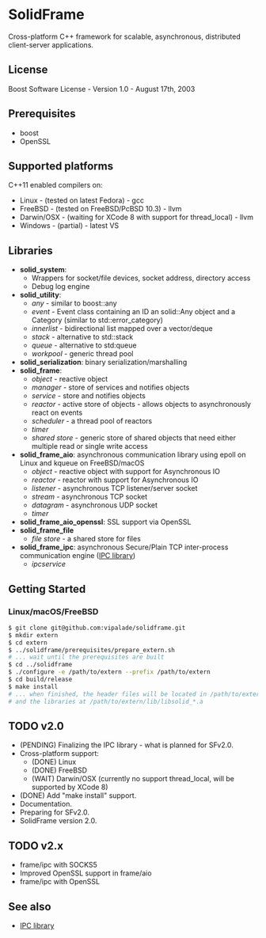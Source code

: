 # SolidFrame

Cross-platform C++ framework for scalable, asynchronous, distributed client-server applications.

## License

Boost Software License - Version 1.0 - August 17th, 2003

## Prerequisites

* boost
* OpenSSL

## Supported platforms

C++11 enabled compilers on:

* Linux - (tested on latest Fedora) - gcc
* FreeBSD - (tested on FreeBSD/PcBSD 10.3) - llvm
* Darwin/OSX - (waiting for XCode 8 with support for thread_local) - llvm
* Windows - (partial) - latest VS

## Libraries

* __solid_system__:
	* Wrappers for socket/file devices, socket address, directory access
	* Debug log engine
* __solid_utility__:
	* _any_ - similar to boost::any
	* _event_ - Event class containing an ID an solid::Any object and a Category (similar to std::error_category)
	* _innerlist_ - bidirectional list mapped over a vector/deque
	* _stack_ - alternative to std::stack
	* _queue_ - alternative to std:queue
	* _workpool_ - generic thread pool
* __solid_serialization__: binary serialization/marshalling
* __solid_frame__:
	* _object_ - reactive object
	* _manager_ - store of services and notifies objects
	* _service_ - store and notifies objects
	* _reactor_ - active store of objects - allows objects to asynchronously react on events
	* _scheduler_ - a thread pool of reactors
	* _timer_
	* _shared store_ - generic store of shared objects that need either multiple read or single write access
* __solid_frame_aio__: asynchronous communication library using epoll on Linux and kqueue on FreeBSD/macOS
	* _object_ - reactive object with support for Asynchronous IO
	* _reactor_ - reactor with support for Asynchronous IO
	* _listener_ - asynchronous TCP listener/server socket
	* _stream_ - asynchronous TCP socket
	* _datagram_ - asynchronous UDP socket
	* _timer_
* __solid_frame_aio_openssl__: SSL support via OpenSSL
* __solid_frame_file__
	* _file store_ - a shared store for files
* __solid_frame_ipc__: asynchronous Secure/Plain TCP inter-process communication engine ([IPC library](libraries/frame/ipc/README.md))
	* _ipcservice_

## Getting Started

### Linux/macOS/FreeBSD
```bash
$ git clone git@github.com:vipalade/solidframe.git
$ mkdir extern
$ cd extern
$ ../solidframe/prerequisites/prepare_extern.sh
# ... wait until the prerequisites are built
$ cd ../solidframe
$ ./configure -e /path/to/extern --prefix /path/to/extern
$ cd build/release
$ make install
# ... when finished, the header files will be located in /path/to/extern/include/solid
# and the libraries at /path/to/extern/lib/libsolid_*.a
```


## TODO v2.0

* (PENDING) Finalizing the IPC library - what is planned for SFv2.0.
* Cross-platform support:
	* (DONE) Linux
	* (DONE) FreeBSD
	* (WAIT) Darwin/OSX (currently no support thread_local, will be supported by XCode 8)
* (DONE) Add "make install" support.
* Documentation.
* Preparing for SFv2.0.
* SolidFrame version 2.0.

## TODO v2.x

* frame/ipc with SOCKS5
* Improved OpenSSL support in frame/aio
* frame/ipc with OpenSSL

## See also
* [IPC library](solid/frame/ipc/README.md)

